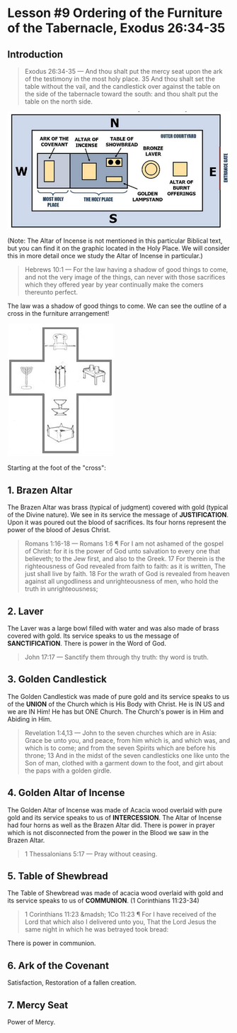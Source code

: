 # Lesson #9 Ordering of the Furniture of the Tabernacle, Exodus 26:34-35

## Introduction

<!-- add from the printed notes thoughts on the WISDOM of the tabernacle -->

> Exodus 26:34-35 &mdash; And thou shalt put the mercy seat upon the ark of the testimony in the most holy place. 35 And thou shalt set the table without the vail, and the candlestick over against the table on the side of the tabernacle toward the south: and thou shalt put the table on the north side.
 
<img src="tabernacle-layout2.jpg" />

(Note: The Altar of Incense is not mentioned in this particular Biblical text, but you can find it on the graphic located in the Holy Place. We will consider this in more detail once we study the Altar of Incense in particular.)

> Hebrews 10:1 &mdash; For the law having a shadow of good things to come, and not the very image of the things, can never with those sacrifices which they offered year by year continually make the comers thereunto perfect.

The law was a shadow of good things to come. We can see the outline of a cross in the furniture arrangement!

<img src="cross-shape-layout.jpg" />


Starting at the foot of the "cross":

## 1. Brazen Altar

The Brazen Altar was brass (typical of judgment) covered with gold (typical of the Divine nature). We see in its service the message of **JUSTIFICATION**. Upon it was poured out the blood of sacrifices. Its four horns represent the power of the blood of Jesus Christ.

> Romans 1:16-18 &mdash; Romans 1:6 ¶ For I am not ashamed of the gospel of Christ: for it is the power of God unto salvation to every one that believeth; to the Jew first, and also to the Greek. 17 For therein is the righteousness of God revealed from faith to faith: as it is written, The just shall live by faith. 18 For the wrath of God is revealed from heaven against all ungodliness and unrighteousness of men, who hold the truth in unrighteousness;

## 2. Laver

The Laver was a large bowl filled with water and was also made of brass covered with gold. Its service speaks to us the message of **SANCTIFICATION**. There is power in the Word of God.

> John 17:17 &mdash; Sanctify them through thy truth: thy word is truth.

## 3. Golden Candlestick

The Golden Candlestick was made of pure gold and its service speaks to us of the **UNION** of the Church which is His Body with Christ. He is IN US and we are IN Him! He has but ONE Church. The Church's power is in Him and Abiding in Him.

> Revelation 1:4,13 &mdash; John to the seven churches which are in Asia: Grace be unto you, and peace, from him which is, and which was, and which is to come; and from the seven Spirits which are before his throne; 13 And in the midst of the seven candlesticks one like unto the Son of man, clothed with a garment down to the foot, and girt about the paps with a golden girdle.

## 4. Golden Altar of Incense

The Golden Altar of Incense was made of Acacia wood overlaid with pure gold and its service speaks to us of **INTERCESSION**. The Altar of Incense had four horns as well as the Brazen Altar did. There is power in prayer which is not disconnected from the power in the Blood we saw in the Brazen Altar.

> 1 Thessalonians 5:17 &mdash; Pray without ceasing.

## 5. Table of Shewbread

The Table of Shewbread was made of acacia wood overlaid with gold and its service speaks to us of **COMMUNION**. (1 Corinthians 11:23-34)

> 1 Corinthians 11:23 &madsh; 1Co 11:23 ¶ For I have received of the Lord that which also I delivered unto you, That the Lord Jesus the same night in which he was betrayed took bread:

There is power in communion.

## 6. Ark of the Covenant

Satisfaction, Restoration of a fallen creation.

## 7. Mercy Seat

Power of Mercy.